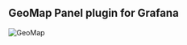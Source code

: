 ## GeoMap Panel plugin for Grafana

![GeoMap](https://raw.githubusercontent.com/flygare/QvantelFrontend/geomap_panel/readme/geomap_panel/images/GeoMap%20Preview.png?token=AJOQa6D6rULKl4APz7Uj4nqVXVOtTlwsks5YvsgMwA%3D%3D)
